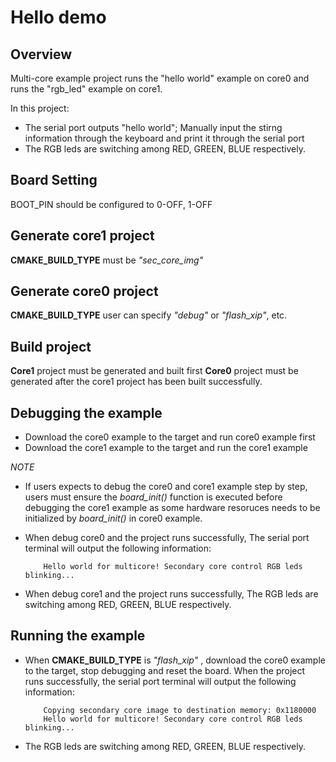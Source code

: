 # Hello demo

## Overview

Multi-core example project runs the "hello world" example on core0 and runs the "rgb_led" example on core1.

In this project:
 - The serial port outputs "hello world"; Manually input the stirng information through the keyboard and print it through the serial port
 - The RGB leds are switching among RED, GREEN, BLUE respectively.


## Board Setting

  BOOT_PIN should be configured to 0-OFF, 1-OFF


## Generate core1 project

__CMAKE_BUILD_TYPE__ must be *"sec_core_img"*

## Generate core0 project

__CMAKE_BUILD_TYPE__ user can specify *"debug"* or *"flash_xip"*, etc.

## Build project

__Core1__ project must be generated and built first
__Core0__ project must be generated after the core1 project has been built successfully.


## Debugging the example

- Download the core0 example to the target and run core0 example first
- Download the core1 example to the target and run the core1 example

*NOTE*
- If users expects to debug the core0 and core1 example step by step, users must ensure the *board_init()* function is executed before debugging the core1 example as some hardware resoruces needs to be initialized by *board_init()* in core0 example.

- When debug core0 and the project runs successfully, The serial port terminal will output the following information:
    ```console
        Hello world for multicore! Secondary core control RGB leds blinking...
    ```
- When debug core1 and the project runs successfully, The RGB leds are switching among RED, GREEN, BLUE respectively.

## Running the example

- When __CMAKE_BUILD_TYPE__ is *"flash_xip"* , download the core0 example to the target, stop debugging and reset the board. When the project runs successfully, the serial port terminal will output the following information:
    ```console
        Copying secondary core image to destination memory: 0x1180000
        Hello world for multicore! Secondary core control RGB leds blinking...
    ```
- The RGB leds are switching among RED, GREEN, BLUE respectively.